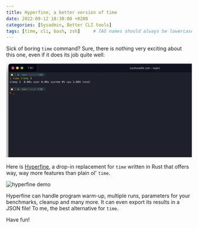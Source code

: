 ```yaml
---
title: Hyperfine, a better version of time
date: 2022-09-12 18:30:00 +0200
categories: [Sysadmin, Better CLI tools]
tags: [time, cli, bash, zsh]     # TAG names should always be lowercase
---
```


Sick of boring `time` command? Sure, there is nothing very exciting about this one, even if it does its job quite well:

![time](/assets/img/posts/2022-09-12-Hyperfine/time.png)

Here is [Hyperfine](https://github.com/sharkdp/hyperfine), a drop-in replacement for `time` written in Rust that offers way, way more features than plain ol' `time`.

![hyperfine demo](https://camo.githubusercontent.com/88a0cb35f42e02e28b0433d4b5e0029e52e723d8feb8df753e1ed06a5161db56/68747470733a2f2f692e696d6775722e636f6d2f7a31394f5978452e676966)

Hyperfine can handle program warm-up, multiple runs, parameters for your benchmarks, cleanup and many more. It can even export its results in a JSON file! To me, the best alternative for `time`.

Have fun!